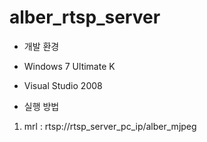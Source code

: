 # alber_rtsp_server

* 개발 환경
 * Windows 7 Ultimate K
 * Visual Studio 2008
 
* 실행 방법
 1. mrl : rtsp://rtsp_server_pc_ip/alber_mjpeg
